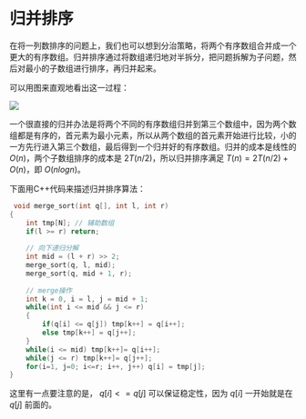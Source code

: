 # 归并排序

在将一列数排序的问题上，我们也可以想到分治策略，将两个有序数组合并成一个更大的有序数组。归并排序通过将数组递归地对半拆分，把问题拆解为子问题，然后对最小的子数组进行排序，再归并起来。

可以用图来直观地看出这一过程：

![](https://s2.loli.net/2022/07/20/cxTQoRngmYHfK8r.png)

一个很直接的归并办法是将两个不同的有序数组归并到第三个数组中，因为两个数组都是有序的，首元素为最小元素，所以从两个数组的首元素开始进行比较，小的一方先行进入第三个数组，最后得到一个归并好的有序数组。归并的成本是线性的 $O(n)$，两个子数组排序的成本是 $2T(n/2)$，所以归并排序满足 $T(n)=2T(n/2)+O(n)$，即 $O(nlogn)$。

下面用C++代码来描述归并排序算法：

```c++
 void merge_sort(int q[], int l, int r)
{
    int tmp[N];	// 辅助数组
    if(l >= r) return;
    
    // 向下递归分解
    int mid = (l + r) >> 2;
    merge_sort(q, l, mid);
    merge_sort(q, mid + 1, r);
    
    // merge操作
    int k = 0, i = l, j = mid + 1;
    while(int i <= mid && j <= r)
    {
        if(q[i] <= q[j]) tmp[k++] = q[i++];
        else tmp[k++] = q[j++];
    }
    while(i <= mid) tmp[k++]= q[i++];
    while(j <= r) tmp[k++]= q[j++];
    for(i=1, j=0; i<=r; i++, j++) q[i] = tmp[j];
}
```

这里有一点要注意的是， $q[i]<=q[j]$ 可以保证稳定性，因为 $q[i]$ 一开始就是在 $q[j]$ 前面的。